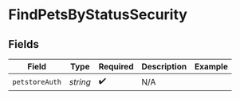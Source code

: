 # FindPetsByStatusSecurity


## Fields

| Field              | Type               | Required           | Description        | Example            |
| ------------------ | ------------------ | ------------------ | ------------------ | ------------------ |
| `petstoreAuth`     | *string*           | :heavy_check_mark: | N/A                |                    |